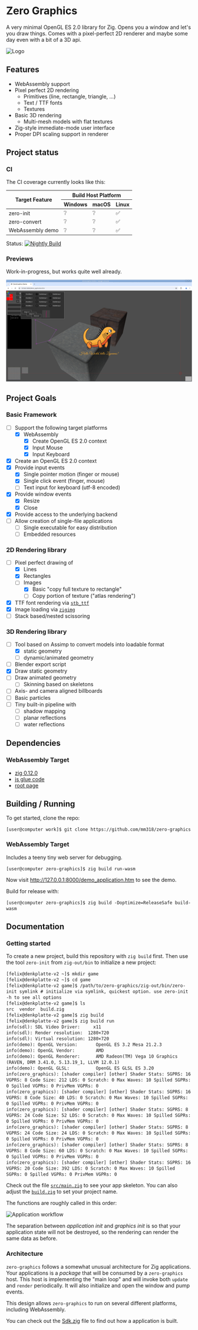 # Zero Graphics

A very minimal OpenGL ES 2.0 library for Zig. Opens you a window and let's you draw things.
Comes with a pixel-perfect 2D renderer and maybe some day even with a bit of a 3D api.

![Logo](design/logo.png)


## Features

- WebAssembly support
- Pixel perfect 2D rendering
  - Primitives (line, rectangle, triangle, ...)
  - Text / TTF fonts
  - Textures
- Basic 3D rendering
  - Multi-mesh models with flat textures
- Zig-style immediate-mode user interface
- Proper DPI scaling support in renderer


## Project status

### CI

The CI coverage currently looks like this:

<table>
  <thead>
    <tr>
      <th rowspan="2" scope='colgroup'>Target Feature</th>
      <th colspan="3" scope='colgroup'>Build Host Platform</th>
    </tr>
    <tr>
      <th scope='col'>Windows</th>
      <th scope='col'>macOS</th>
      <th scope='col'>Linux</th>
    </tr>
  </thead>
  <tbody>
    <tr>
      <td>zero-init</td>
      <td>❔</td>
      <td>❔</td>
      <td>✅</td>
    </tr>
    <tr>
      <td>zero-convert</td>
      <td>❔</td>
      <td>❔</td>
      <td>✅</td>
    </tr>
    <tr>
      <td>WebAssembly demo</td>
      <td>❔</td>
      <td>❔</td>
      <td>✅</td>
    </tr>
  </tbody>
</table>

Status: [![Nightly Build](https://github.com/mm318/zero-graphics/actions/workflows/nightly.yml/badge.svg)](https://github.com/mm318/zero-graphics/actions/workflows/nightly.yml)

### Previews

Work-in-progress, but works quite well already.

![Preview screenshot in Chrome](documentation/screen01.png)

## Project Goals

### Basic Framework

- [ ] Support the following target platforms
  - [x] WebAssembly
    - [x] Create OpenGL ES 2.0 context
    - [x] Input Mouse
    - [x] Input Keyboard
- [x] Create an OpenGL ES 2.0 context
- [x] Provide input events
  - [x] Single pointer motion (finger or mouse)
  - [x] Single click event (finger, mouse)
  - [ ] Text input for keyboard (utf-8 encoded)
- [x] Provide window events
  - [x] Resize
  - [x] Close
- [x] Provide access to the underlying backend
- [ ] Allow creation of single-file applications
  - [ ] Single executable for easy distribution
  - [ ] Embedded resources

### 2D Rendering library

- [ ] Pixel perfect drawing of
  - [x] Lines
  - [x] Rectangles
  - [ ] Images
    - [x] Basic "copy full texture to rectangle"
    - [ ] Copy portion of texture ("atlas rendering")
- [x] TTF font rendering via [`stb_ttf`](https://github.com/nothings/stb)
- [x] Image loading via [`zigimg`](https://github.com/zigimg/zigimg)
- [ ] Stack based/nested scissoring

### 3D Rendering library

- [ ] Tool based on Assimp to convert models into loadable format
  - [x] static geometry
  - [ ] dynamic/animated geometry
- [ ] Blender export script
- [x] Draw static geometry
- [ ] Draw animated geometry
  - [ ] Skinning based on skeletons
- [ ] Axis- and camera aligned billboards
- [ ] Basic particles
- [ ] Tiny built-in pipeline with
  - [ ] shadow mapping
  - [ ] planar reflections
  - [ ] water reflections

## Dependencies

### WebAssembly Target

- [zig 0.12.0](https://ziglang.org/download/)
- [js glue code](www/zero-graphics.js)
- [root page](www/application.ztt)

## Building / Running

To get started, clone the repo:

```sh-session
[user@computer work]$ git clone https://github.com/mm318/zero-graphics
```

### WebAssembly Target

Includes a teeny tiny web server for debugging.

```sh-session
[user@computer zero-graphics]$ zig build run-wasm
```

Now visit http://127.0.0.1:8000/demo_application.htm to see the demo.

Build for release with:

```sh-session
[user@computer zero-graphics]$ zig build -Doptimize=ReleaseSafe build-wasm
```

## Documentation

### Getting started

To create a new project, build this repository with `zig build` first. Then use the tool `zero-init` from `zig-out/bin` to initialize a new project:

```sh-session
[felix@denkplatte-v2 ~]$ mkdir game
[felix@denkplatte-v2 ~]$ cd game
[felix@denkplatte-v2 game]$ /path/to/zero-graphics/zig-out/bin/zero-init symlink # initialize via symlink, quickest option. use zero-init -h to see all options
[felix@denkplatte-v2 game]$ ls
src  vendor  build.zig
[felix@denkplatte-v2 game]$ zig build
[felix@denkplatte-v2 game]$ zig build run
info(sdl): SDL Video Driver:     x11
info(sdl): Render resolution:  1280×720
info(sdl): Virtual resolution: 1280×720
info(demo): OpenGL Version:       OpenGL ES 3.2 Mesa 21.2.3
info(demo): OpenGL Vendor:        AMD
info(demo): OpenGL Renderer:      AMD Radeon(TM) Vega 10 Graphics (RAVEN, DRM 3.41.0, 5.13.19_1, LLVM 12.0.1)
info(demo): OpenGL GLSL:          OpenGL ES GLSL ES 3.20
info(zero_graphics): [shader compiler] [other] Shader Stats: SGPRS: 16 VGPRS: 8 Code Size: 212 LDS: 0 Scratch: 0 Max Waves: 10 Spilled SGPRs: 0 Spilled VGPRs: 0 PrivMem VGPRs: 0
info(zero_graphics): [shader compiler] [other] Shader Stats: SGPRS: 16 VGPRS: 8 Code Size: 40 LDS: 0 Scratch: 0 Max Waves: 10 Spilled SGPRs: 0 Spilled VGPRs: 0 PrivMem VGPRs: 0
info(zero_graphics): [shader compiler] [other] Shader Stats: SGPRS: 8 VGPRS: 24 Code Size: 52 LDS: 0 Scratch: 0 Max Waves: 10 Spilled SGPRs: 0 Spilled VGPRs: 0 PrivMem VGPRs: 0
info(zero_graphics): [shader compiler] [other] Shader Stats: SGPRS: 8 VGPRS: 24 Code Size: 24 LDS: 0 Scratch: 0 Max Waves: 10 Spilled SGPRs: 0 Spilled VGPRs: 0 PrivMem VGPRs: 0
info(zero_graphics): [shader compiler] [other] Shader Stats: SGPRS: 8 VGPRS: 8 Code Size: 60 LDS: 0 Scratch: 0 Max Waves: 10 Spilled SGPRs: 0 Spilled VGPRs: 0 PrivMem VGPRs: 0
info(zero_graphics): [shader compiler] [other] Shader Stats: SGPRS: 16 VGPRS: 20 Code Size: 392 LDS: 0 Scratch: 0 Max Waves: 10 Spilled SGPRs: 0 Spilled VGPRs: 0 PrivMem VGPRs: 0
```

Check out the file [`src/main.zig`](tools/zero-init/template/src/main.zig) to see your app skeleton.
You can also adjust the [`build.zig`](tools/zero-init/template/build.zig) to set your project name.

The functions are roughly called in this order:

![Application workflow](documentation/app_flow.svg)

The separation between _application init_ and _graphics init_ is so that your application state will not be destroyed,
so the rendering can render the same data as before.

### Architecture

`zero-graphics` follows a somewhat unusual architecture for Zig applications.
Your applications is a _package_ that will be consumed by a `zero-graphics` host. This host is implementing the "main loop"
and will invoke both `update` and `render` periodically. It will also initialize and open the window and pump events.

This design allows `zero-graphics` to run on several different platforms, including WebAssembly.

You can check out the [Sdk.zig](Sdk.zig) file to find out how a application is built.
